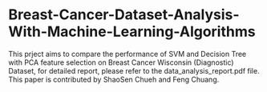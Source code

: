 # Breast-Cancer-Dataset-Analysis-With-Machine-Learning-Algorithms
This prject aims to compare the performance of SVM and Decision Tree with PCA feature selection on Breast Cancer Wisconsin (Diagnostic) Dataset, for detailed report, please refer to the data_analysis_report.pdf file. This paper is contributed by ShaoSen Chueh and Feng Chuang.
